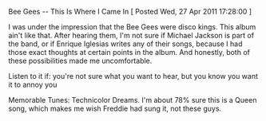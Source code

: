Bee Gees -- This Is Where I Came In
[ Posted Wed, 27 Apr 2011 17:28:00 ]

I was under the impression that the Bee Gees were disco kings. This album ain't like that. After hearing them, I'm not sure if Michael Jackson is part of the band, or if Enrique Iglesias writes any of their songs, because I had those exact thoughts at certain points in the album. And honestly, both of these possibilities made me uncomfortable.

Listen to it if: you're not sure what you want to hear, but you know you want it to annoy you

Memorable Tunes: Technicolor Dreams. I'm about 78% sure this is a Queen song, which makes me wish Freddie had sung it, not these guys.
